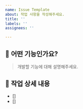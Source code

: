 ```yaml
---
name: Issue Template
about: 작업 사항을 작성해주세요.
title: ''
labels: ''
assignees: ''

---
```


## 🔻 어떤 기능인가요?
> 개발할 기능에 대해 설명해주세요.

## 🔻 작업 상세 내용
- [] 
- []

